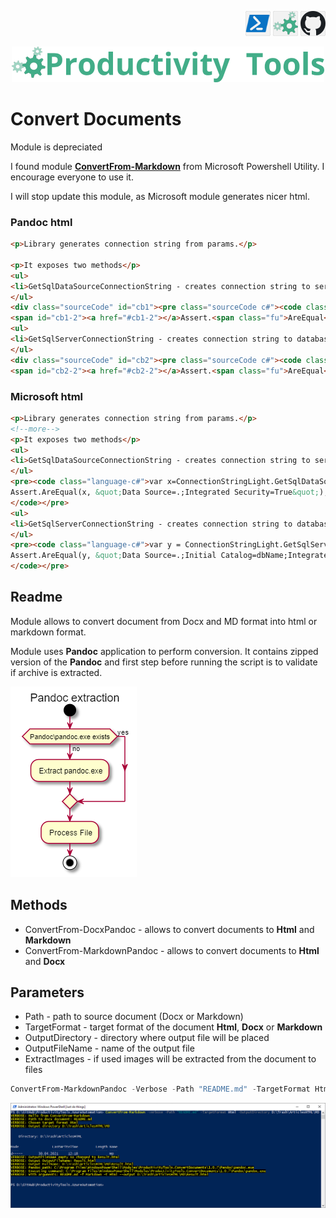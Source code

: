 <!--Category:PowerShell--> 
 <p align="right">
    <a href="https://www.powershellgallery.com/packages/ProductivityTools.ConvertDocuments/"><img src="Images/Header/Powershell_border_40px.png" /></a>
    <a href="http://productivitytools.tech/convert-documents/"><img src="Images/Header/ProductivityTools_green_40px_2.png" /><a> 
    <a href="https://github.com/pwujczyk/ProductivityTools.ConvertDocuments/"><img src="Images/Header/Github_border_40px.png" /></a>
</p>
<p align="center">
    <a href="http://http://productivitytools.tech/">
        <img src="Images/Header/LogoTitle_green_500px.png" />
    </a>
</p>

   
# Convert Documents

Module is depreciated

I found module [**ConvertFrom-Markdown**](https://docs.microsoft.com/en-us/powershell/module/microsoft.powershell.utility/convertfrom-markdown?view=powershell-7.2) from Microsoft Powershell Utility. I encourage everyone to use it. 

I will stop update this module, as Microsoft module generates nicer html.
<!--more-->

### Pandoc html
```html
<p>Library generates connection string from params.</p>

<p>It exposes two methods</p>
<ul>
<li>GetSqlDataSourceConnectionString - creates connection string to server</li>
</ul>
<div class="sourceCode" id="cb1"><pre class="sourceCode c#"><code class="sourceCode cs"><span id="cb1-1"><a href="#cb1-1"></a><span class="dt">var</span> x=ConnectionStringLight.<span class="fu">GetSqlDataSourceConnectionString</span>(<span class="st">&quot;.&quot;</span>);</span>
<span id="cb1-2"><a href="#cb1-2"></a>Assert.<span class="fu">AreEqual</span>(x, <span class="st">&quot;Data Source=.;Integrated Security=True&quot;</span>);</span></code></pre></div>
<ul>
<li>GetSqlServerConnectionString - creates connection string to database on the server</li>
</ul>
<div class="sourceCode" id="cb2"><pre class="sourceCode c#"><code class="sourceCode cs"><span id="cb2-1"><a href="#cb2-1"></a><span class="dt">var</span> y = ConnectionStringLight.<span class="fu">GetSqlServerConnectionString</span>(<span class="st">&quot;.&quot;</span>, <span class="st">&quot;dbName&quot;</span>);</span>
<span id="cb2-2"><a href="#cb2-2"></a>Assert.<span class="fu">AreEqual</span>(y, <span class="st">&quot;Data Source=.;Initial Catalog=dbName;Integrated Security=True&quot;</span>);</span></code></pre></div>
```

### Microsoft html
```html
<p>Library generates connection string from params.</p>
<!--more-->
<p>It exposes two methods</p>
<ul>
<li>GetSqlDataSourceConnectionString - creates connection string to server</li>
</ul>
<pre><code class="language-c#">var x=ConnectionStringLight.GetSqlDataSourceConnectionString(&quot;.&quot;);
Assert.AreEqual(x, &quot;Data Source=.;Integrated Security=True&quot;);
</code></pre>
<ul>
<li>GetSqlServerConnectionString - creates connection string to database on the server</li>
</ul>
<pre><code class="language-c#">var y = ConnectionStringLight.GetSqlServerConnectionString(&quot;.&quot;, &quot;dbName&quot;);
Assert.AreEqual(y, &quot;Data Source=.;Initial Catalog=dbName;Integrated Security=True&quot;);
</code></pre>
```

## Readme

Module allows to convert document from Docx and MD format into html or markdown format.

<!--more-->

Module uses **Pandoc** application to perform conversion. It contains zipped version of the **Pandoc** and first step before running the script is to validate if archive is extracted.

![PandocExtraction](Images/PandocExtraction.png)

## Methods
- ConvertFrom-DocxPandoc - allows to convert documents to **Html** and **Markdown**
- ConvertFrom-MarkdownPandoc - allows to convert documents to **Html** and **Docx**

## Parameters

- Path - path to source document (Docx or Markdown)
- TargetFormat - target format of the document **Html**, **Docx** or **Markdown**
- OutputDirectory - directory where output file will be placed
- OutputFileName - name of the output file
- ExtractImages - if used images will be extracted from the document to files

```powershell
ConvertFrom-MarkdownPandoc -Verbose -Path "README.md" -TargetFormat Html -OutputDirectory D:\Trash\ArticlesHTML\MD
```

<!--og-image-->
![PandocExtraction](Images/Example.png)


